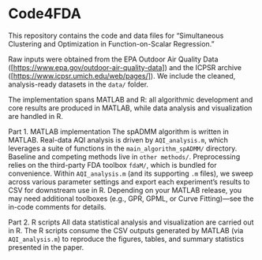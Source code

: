 # Code4FDA
This repository contains the code and data files for “Simultaneous Clustering and Optimization in Function-on-Scalar Regression.”

Raw inputs were obtained from the EPA Outdoor Air Quality Data ([https://www.epa.gov/outdoor-air-quality-data]) and the ICPSR archive ([https://www.icpsr.umich.edu/web/pages/]). We include the cleaned, analysis-ready datasets in the `data/` folder.

The implementation spans MATLAB and R: all algorithmic development and core results are produced in MATLAB, while data analysis and visualization are handled in R.


Part 1. MATLAB implementation
The spADMM algorithm is written in MATLAB. Real-data AQI analysis is driven by `AQI_analysis.m`, which leverages a suite of functions in the `main_algorithm_spADMM/` directory. Baseline and competing methods live in `other methods/`. Preprocessing relies on the third-party FDA toolbox `fdaM/`, which is bundled for convenience. 
Within `AQI_analysis.m` (and its supporting `.m` files), we sweep across various parameter settings and export each experiment’s results to CSV for downstream use in R. Depending on your MATLAB release, you may need additional toolboxes (e.g., GPR, GPML, or Curve Fitting)—see the in-code comments for details.



Part 2. R scripts
All data statistical analysis and visualization are carried out in R. The R scripts consume the CSV outputs generated by MATLAB (via `AQI_analysis.m`)  to reproduce the figures, tables, and summary statistics presented in the paper.

